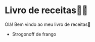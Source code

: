# Livro de receitas:man_cook:

Olá! Bem vindo ao meu livro de receitas:wave:

- Strogonoff de frango

  
